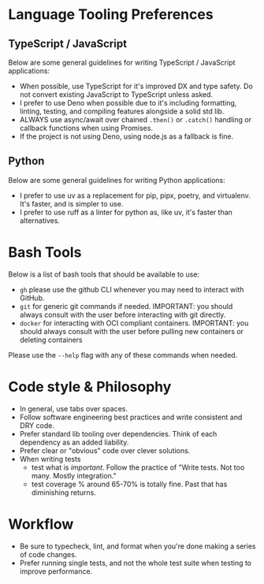# Language Tooling Preferences

## TypeScript / JavaScript

Below are some general guidelines for writing TypeScript / JavaScript
applications:

- When possible, use TypeScript for it's improved DX and type safety. Do not
  convert existing JavaScript to TypeScript unless asked.
- I prefer to use Deno when possible due to it's including formatting, linting,
  testing, and compiling features alongside a solid std lib.
- ALWAYS use async/await over chained `.then()` or `.catch()` handling or
  callback functions when using Promises.
- If the project is not using Deno, using node.js as a fallback is fine.

## Python

Below are some general guidelines for writing Python applications:

- I prefer to use uv as a replacement for pip, pipx, poetry, and virtualenv.
  It's faster, and is simpler to use.
- I prefer to use ruff as a linter for python as, like uv, it's faster than
  alternatives.

# Bash Tools

Below is a list of bash tools that should be available to use:

- `gh` please use the github CLI whenever you may need to interact with GitHub.
- `git` for generic git commands if needed. IMPORTANT: you should always consult
  with the user before interacting with git directly.
- `docker` for interacting with OCI compliant containers. IMPORTANT: you should
  always consult with the user before pulling new containers or deleting
  containers

Please use the `--help` flag with any of these commands when needed.

# Code style & Philosophy

- In general, use tabs over spaces.
- Follow software engineering best practices and write consistent and DRY code.
- Prefer standard lib tooling over dependencies. Think of each dependency as an
  added liability.
- Prefer clear or "obvious" code over clever solutions.
- When writing tests
  - test what is _important_. Follow the practice of "Write tests. Not too many.
    Mostly integration."
  - test coverage % around 65-70% is totally fine. Past that has diminishing
    returns.

# Workflow

- Be sure to typecheck, lint, and format when you're done making a series of
  code changes.
- Prefer running single tests, and not the whole test suite when testing to
  improve performance.
